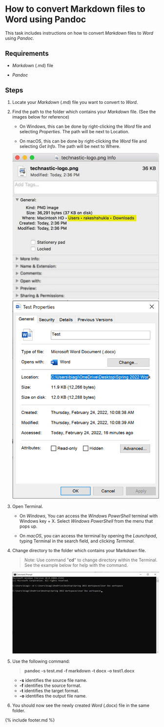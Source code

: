 # How to convert Markdown files to Word using Pandoc

This task includes instructions on how to convert *Markdown* files to *Word* using *Pandoc*.

## Requirements

- *Markdown* (.md) file

- *Pandoc*

## Steps

1. Locate your *Markdown* (.md) file you want to convert to *Word*.

2. Find the path to the folder which contains your *Markdown* file. (See the images below for reference)

    - On Windows, this can be done by right-clicking the *Word* file and selecting *Properties*. The path will be next to Location.

    - On macOS, this can be done by right-clicking the *Word* file and selecting *Get Info*. The path will be next to Where.

    ![image](images1/media/image1.png)
    ![image](images1/media/image2.png)

3. Open Terminal.

    - On *Windows*, You can access the *Windows PowerShell* terminal with Windows key + X. Select *Windows PowerShell* from the menu that pops up.

    - On *macOS*, you can access the terminal by opening the *Launchpad*, typing Terminal in the search field, and clicking *Terminal*.

4. Change directory to the folder which contains your Markdown file.

    > Note: Use command "**cd**" to change directory within the Terminal. See the example below for help with the command.

    ![image](images1/media/image3.png)

5. Use the following command:

    > **pandoc -s test.md -f markdown -t docx -o
    test1.docx**

    - **-s** identifies the source file name.
    - **-f** identifies the source format.
    - **-t** identifies the target format.
    - **-o** identifies the output file name.

6. You should now see the newly created *Word* (.docx) file in the same folder.

{% include footer.md %}
